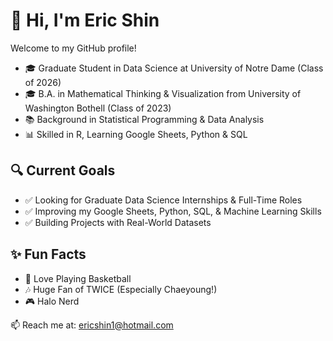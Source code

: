 # 👋 Hi, I'm Eric Shin

Welcome to my GitHub profile!

- 🎓 Graduate Student in Data Science at University of Notre Dame (Class of 2026)  
- 🎓 B.A. in Mathematical Thinking & Visualization from University of Washington Bothell (Class of 2023)  
- 📚 Background in Statistical Programming & Data Analysis 
- 📊 Skilled in R, Learning Google Sheets, Python & SQL

## 🔍 Current Goals

- ✅ Looking for Graduate Data Science Internships & Full-Time Roles  
- ✅ Improving my Google Sheets, Python, SQL, & Machine Learning Skills  
- ✅ Building Projects with Real-World Datasets

## ✨ Fun Facts

- 🏀 Love Playing Basketball  
- 🎶 Huge Fan of TWICE (Especially Chaeyoung!)  
- 🎮 Halo Nerd

📫 Reach me at: [ericshin1@hotmail.com](mailto:ericshin1@hotmail.com)
